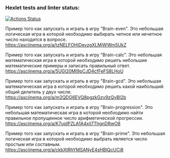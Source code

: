 ### Hexlet tests and linter status:
[![Actions Status](https://github.com/GriNiki/python-project-49/workflows/hexlet-check/badge.svg)](https://github.com/GriNiki/python-project-49/actions)

Пример того как запускать и играть в игру "Brain-even". Это небольшая логическая игра в которой необходимо выбирать четное или нечетное число находится в вопросе.
	https://asciinema.org/a/tzNELFOHiDevzgXLMjWWm5UkZ


Пример того как запускать и играть в игру "Brain-calc". Это небольшая математическая игра в которой необходимо решить небольшие математические примеры и записать правильный ответ.
	https://asciinema.org/a/5UGl20MI9pCJD4cfFeFS8LHoU
	
	
Пример того как запускать и играть в игру "Brain-gcd". Это небольшая математическая игра в которой необходимо решить какой наибольший общий делитель у двух числе.
	https://asciinema.org/a/m2QDG6EVQ8pgzkGzv9zQyBI2b
	
	
Пример того как запускать и играть в игру "Brain-progression". Это небольшая математическая игра в которой необходимо найти правильное пропущенное число арифметической прогрессии.
	https://asciinema.org/a/K7ujdPZLA1A4xiI7ThgnDRwO8
	
	
Пример того как запускать и играть в игру "Brain-prime". Это небольшая логическая игра в которой необходимо выбрать является число простым или составным.
	https://asciinema.org/a/ckbXtRhYMSANyE4sHBIQcUCi8
